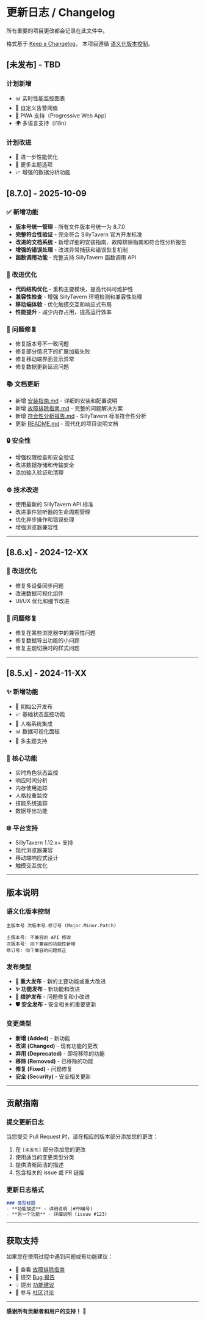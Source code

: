 # 更新日志 / Changelog

所有重要的项目更改都会记录在此文件中。

格式基于 [Keep a Changelog](https://keepachangelog.com/zh-CN/1.0.0/)，
本项目遵循 [语义化版本控制](https://semver.org/lang/zh-CN/)。

## [未发布] - TBD

### 计划新增
- 📊 实时性能监控图表
- 🔔 自定义告警阈值
- 📱 PWA 支持（Progressive Web App）
- 🌍 多语言支持（i18n）

### 计划改进
- 🚀 进一步性能优化
- 🎨 更多主题选项
- 📈 增强的数据分析功能

## [8.7.0] - 2025-10-09

### ✅ 新增功能
- **版本号统一管理** - 所有文件版本号统一为 8.7.0
- **完整符合性验证** - 完全符合 SillyTavern 官方开发标准
- **改进的文档系统** - 新增详细的安装指南、故障排除指南和符合性分析报告
- **增强的错误处理** - 改进异常捕获和错误恢复机制
- **函数调用功能** - 完整支持 SillyTavern 函数调用 API

### 🔧 改进优化
- **代码结构优化** - 重构主要模块，提高代码可维护性
- **兼容性检查** - 增强 SillyTavern 环境检测和兼容性处理
- **移动端体验** - 优化触摸交互和响应式布局
- **性能提升** - 减少内存占用，提高运行效率

### 🐛 问题修复
- 修复版本号不一致问题
- 修复部分情况下的扩展加载失败
- 修复移动端界面显示异常
- 修复数据更新延迟问题

### 📚 文档更新
- 新增 [安装指南.md](./安装指南.md) - 详细的安装和配置说明
- 新增 [故障排除指南.md](./故障排除指南.md) - 完整的问题解决方案
- 新增 [符合性分析报告.md](./符合性分析报告.md) - SillyTavern 标准符合性分析
- 更新 [README.md](./README.md) - 现代化的项目说明文档

### 🔒 安全性
- 增强权限检查和安全验证
- 改进数据存储和传输安全
- 添加输入验证和清理

### ⚙️ 技术改进
- 使用最新的 SillyTavern API 标准
- 改进事件监听器的生命周期管理
- 优化异步操作和错误处理
- 增强浏览器兼容性

---

## [8.6.x] - 2024-12-XX

### 🔧 改进优化
- 修复多设备同步问题
- 改进数据可视化组件
- UI/UX 优化和细节改进

### 🐛 问题修复
- 修复在某些浏览器中的兼容性问题
- 修复数据导出功能的小问题
- 修复主题切换时的样式问题

---

## [8.5.x] - 2024-11-XX

### ✨ 新增功能
- 🚀 初始公开发布
- 📈 基础状态监控功能
- 🎯 人格系统集成
- 📊 数据可视化面板
- 🎨 多主题支持

### 🔧 核心功能
- 实时角色状态监控
- 响应时间分析
- 内存使用追踪
- 人格权重监控
- 技能系统追踪
- 数据导出功能

### 🌐 平台支持
- SillyTavern 1.12.x+ 支持
- 现代浏览器兼容
- 移动端响应式设计
- 触摸交互优化

---

## 版本说明

### 语义化版本控制
```
主版本号.次版本号.修订号 (Major.Minor.Patch)

主版本号: 不兼容的 API 修改
次版本号: 向下兼容的功能性新增
修订号: 向下兼容的问题修正
```

### 发布类型
- **🚀 重大发布** - 新的主要功能或重大改进
- **✨ 功能发布** - 新功能和改进
- **🔧 维护发布** - 问题修复和小改进
- **🛡️ 安全发布** - 安全相关的重要更新

### 变更类型
- **新增 (Added)** - 新功能
- **改进 (Changed)** - 现有功能的更改
- **弃用 (Deprecated)** - 即将移除的功能
- **移除 (Removed)** - 已移除的功能
- **修复 (Fixed)** - 问题修复
- **安全 (Security)** - 安全相关更新

---

## 贡献指南

### 提交更新日志
当您提交 Pull Request 时，请在相应的版本部分添加您的更改：

1. 在 `[未发布]` 部分添加您的更改
2. 使用适当的变更类型分类
3. 提供清晰简洁的描述
4. 包含相关的 issue 或 PR 链接

### 更新日志格式
```markdown
### 类型标题
- **功能描述** - 详细说明 (#PR编号)
- **另一个功能** - 详细说明 (issue #123)
```

---

## 获取支持

如果您在使用过程中遇到问题或有功能建议：

- 📖 查看 [故障排除指南](./故障排除指南.md)
- 🐛 提交 [Bug 报告](https://github.com/tian2418671-sys/SMPYYZZXX/issues)
- 💡 提出 [功能建议](https://github.com/tian2418671-sys/SMPYYZZXX/issues)
- 💬 参与 [社区讨论](https://github.com/tian2418671-sys/SMPYYZZXX/discussions)

---

**感谢所有贡献者和用户的支持！** 🙏